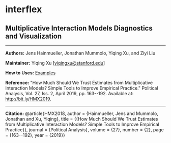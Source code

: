 # interflex

## Multiplicative Interaction Models Diagnostics and Visualization

---

**Authors:** Jens Hainmueller, Jonathan Mummolo, Yiqing Xu, and Ziyi Liu

**Maintainer:** Yiqing Xu [<yiqingxu@stanford.edu>]  

**How to Uses:** [Examples](http://bit.ly/interflex)

**Reference:** "How Much Should We Trust Estimates from Multiplicative Interaction Models? Simple Tools to Improve Empirical Practice." Political Analysis, Vol. 27, Iss. 2, April 2019, pp. 163--192. Available at: http://bit.ly/HMX2019.

---

**Citation:** 
@article{HMX2018, author = {Hainmueller, Jens and Mummolo, Jonathan and Xu, Yiqing}, title = {{How Much Should We Trust Estimates from Multiplicative Interaction Models? Simple Tools to Improve Empirical Practice}}, journal = {Political Analysis}, volume = {27}, number = {2}, page = {163--192}, year = {2019}}

